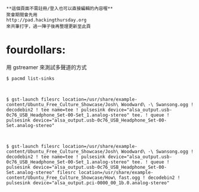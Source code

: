 



    **這個頁面不需註冊/登入也可以直接編輯的內容喔**
    聚會期間會先用 
    http://pad.hackingthursday.org
    來共筆打字，過一陣子後再整理更新至此頁


# fourdollars:

用 gstreamer 來測試多聲道的方式


    $ pacmd list-sinks



    $ gst-launch filesrc location=/usr/share/example-content/Ubuntu_Free_Culture_Showcase/Josh\ Woodward\ -\ Swansong.ogg ! decodebin2 ! tee name=tee ! pulsesink device="alsa_output.usb-0c76_USB_Headphone_Set-00-Set_1.analog-stereo" tee. ! queue ! pulsesink device="alsa_output.usb-0c76_USB_Headphone_Set-00-Set.analog-stereo"



    $ gst-launch filesrc location=/usr/share/example-content/Ubuntu_Free_Culture_Showcase/Josh\ Woodward\ -\ Swansong.ogg ! decodebin2 ! tee name=tee ! pulsesink device="alsa_output.usb-0c76_USB_Headphone_Set-00-Set_1.analog-stereo" tee. ! queue ! pulsesink device="alsa_output.usb-0c76_USB_Headphone_Set-00-Set.analog-stereo" filesrc location=/usr/share/example-content/Ubuntu_Free_Culture_Showcase/How\ fast.ogg ! decodebin2 ! pulsesink device="alsa_output.pci-0000_00_1b.0.analog-stereo"

